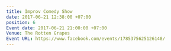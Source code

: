 ```yaml
---
title: Improv Comedy Show
date: 2017-06-21 12:38:00 +07:00
position: 6
Event date: 2017-06-21 21:00:00 +07:00
Venue: The Rotten Grapes
Event URL: https://www.facebook.com/events/1785375625126148/
---
```



